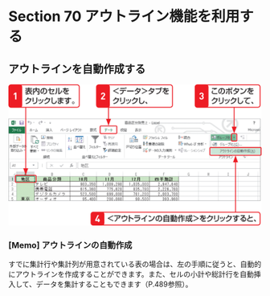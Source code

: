 # Section 70 アウトライン機能を利用する

## アウトラインを自動作成する

![](001.png)

### [Memo] アウトラインの自動作成

すでに集計行や集計列が用意されている表の場合は、左の手順に従うと、自動的にアウトラインを作成することができます。また、セルの小計や総計行を自動挿入して、データを集計することもできます（P.489参照）。
